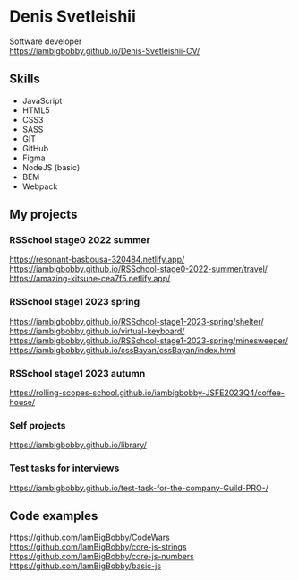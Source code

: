 # Denis Svetleishii
Software developer  
https://iambigbobby.github.io/Denis-Svetleishii-CV/  

## Skills  
* JavaScript  
* HTML5  
* CSS3  
* SASS  
* GIT  
* GitHub  
* Figma  
* NodeJS (basic)
* BEM
* Webpack

## My projects  
### RSSchool stage0 2022 summer  
https://resonant-basbousa-320484.netlify.app/  
https://iambigbobby.github.io/RSSchool-stage0-2022-summer/travel/  
https://amazing-kitsune-cea7f5.netlify.app/ 
### RSSchool stage1 2023 spring
https://iambigbobby.github.io/RSSchool-stage1-2023-spring/shelter/  
https://iambigbobby.github.io/virtual-keyboard/  
https://iambigbobby.github.io/RSSchool-stage1-2023-spring/minesweeper/  
https://iambigbobby.github.io/cssBayan/cssBayan/index.html  
### RSSchool stage1 2023 autumn  
https://rolling-scopes-school.github.io/iambigbobby-JSFE2023Q4/coffee-house/  

### Self projects
https://iambigbobby.github.io/library/  


### Test tasks for interviews  
https://iambigbobby.github.io/test-task-for-the-company-Guild-PRO-/  

## Code examples
https://github.com/IamBigBobby/CodeWars  
https://github.com/IamBigBobby/core-js-strings  
https://github.com/IamBigBobby/core-js-numbers  
https://github.com/IamBigBobby/basic-js  


